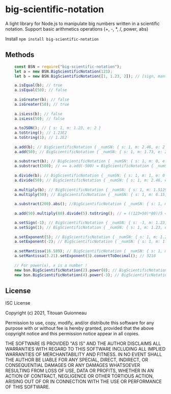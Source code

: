 # big-scientific-notation

A light library for Node.js to manipulate big numbers written in a scientific notation.
Support basic arithmetics operations (+, -, *, /, power, abs)

Install
`npm install big-scientific-notation`

## Methods
```js
    const BSN = require("big-scientific-notation");
    let a = new BSN.BigScientificNotation(123);
    let b = new BSN.BigScientificNotation([1, 1.23, 2]); // [sign, mantissa, exponent] -> 1 * 1.23 * 10^2 = 123

    a.isEqual(b); // true
    a.isEqual(50); // false
    
    a.isGreater(b); // false
    a.isGreater(50); // true
    
    a.isLess(b); // false
    a.isLess(50); // false
    
    a.toJSON(); // { s: 1, m: 1.23, e: 2 }
    a.toString(); // 1.23E2
    a.toString(1); // 1.2E2
    
    a.add(b); // BigScientificNotation { _numSN: { s: 1, m: 2.46, e: 2 } }
    a.add(50); // BigScientificNotation { _numSN: { s: 1, m: 1.73, e: 2 } }
    
    a.substract(b); // BigScientificNotation { _numSN: { s: 1, m: 0, e: 0 } }
    a.substract(500); // == a.add(-500) = BigScientificNotation { _numSN: { s: -1, m: 3.77, e: 2 } }
    
    a.divide(b); // BigScientificNotation { _numSN: { s: 1, m: 1, e: 0 } }
    a.divide(50); // BigScientificNotation { _numSN: { s: 1, m: 2.46, e: 0 } }
    
    a.multiply(b); // BigScientificNotation { _numSN: { s: 1, m: 1.5129, e: 4 } }
    a.multiply(50); // BigScientificNotation { _numSN: { s: 1, m: 6.15, e: 3 } }
    
    a.substract(200).abs(); //BigScientificNotation { _numSN: { s: 1, m: 7.7, e: 1 } }
    
    a.add(50).multiply(80).divide(5).toString(); // = ((123+50)*80)/5 => 2.768E3

    a.setSign(-1); // BigScientificNotation { _numSN: { s: -1, m: 1.23, e: 2 } }
    a.setSign(1); // BigScientificNotation { _numSN: { s: 1, m: 1.23, e: 2 } }
    
    a.setExponent(5); // BigScientificNotation { _numSN: { s: 1, m: 1.23, e: 5 } }
    a.setExponent(-2); // BigScientificNotation { _numSN: { s: 1, m: 1.23, e: -2 } }
    
    a.setMantissa(16.589); // BigScientificNotation { _numSN: { s: 1, m: 1.6589, e: 3 } }
    a.setMantissa(3.21).setExponent(3).convertToDecimal(); // 3210
    
    // For power(x), x is a number !
    new bsn.BigScientificNotation(2).power(8); // BigScientificNotation { _numSN: { s: 1, m: 2.56, e: 2 } }
    new bsn.BigScientificNotation(4).power(-3); // BigScientificNotation { _numSN: { s: 1, m: 1.5625, e: -2 } }
```

## License

ISC License

Copyright (c) 2021, Titouan Guionneau

Permission to use, copy, modify, and/or distribute this software for any purpose with or without fee is hereby granted, provided that the above copyright notice and this permission notice appear in all copies.

THE SOFTWARE IS PROVIDED "AS IS" AND THE AUTHOR DISCLAIMS ALL WARRANTIES WITH REGARD TO THIS SOFTWARE INCLUDING ALL IMPLIED WARRANTIES OF MERCHANTABILITY AND FITNESS. IN NO EVENT SHALL THE AUTHOR BE LIABLE FOR ANY SPECIAL, DIRECT, INDIRECT, OR CONSEQUENTIAL DAMAGES OR ANY DAMAGES WHATSOEVER RESULTING FROM LOSS OF USE, DATA OR PROFITS, WHETHER IN AN ACTION OF CONTRACT, NEGLIGENCE OR OTHER TORTIOUS ACTION, ARISING OUT OF OR IN CONNECTION WITH THE USE OR PERFORMANCE OF THIS SOFTWARE.